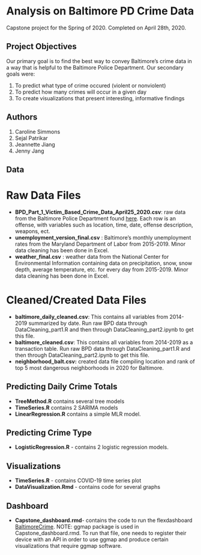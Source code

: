 # Analysis on Baltimore PD Crime Data
Capstone project for the Spring of 2020. Completed on April 28th, 2020. 

## Project Objectives
Our primary goal is to find the best way to convey Baltimore’s crime data in a way that is helpful to the Baltimore Police Department. Our secondary goals were:

1) To predict what type of crime occured (violent or nonviolent)
2) To predict how many crimes will occur in a given day
3) To create visualizations that present interesting, informative findings

## Authors
1) Caroline Simmons
2) Sejal Patrikar
3) Jeannette Jiang
4) Jenny Jang


## Data 
# Raw Data Files
* **BPD_Part_1_Victim_Based_Crime_Data_April25_2020.csv**: raw data from the Baltimore Police Department found [here](https://data.baltimorecity.gov/Public-Safety/BPD-Part-1-Victim-Based-Crime-Data/wsfq-mvij/data). Each row is an offense, with variables such as location, time, date, offense description, weapons, ect.
* **unemployment_version_final.csv** : Baltimore’s monthly unemployment rates from the Maryland Department of Labor from 2015-2019. Minor data cleaning has been done in Excel.
* **weather_final.csv** : weather data from the National Center for Environmental Information containing data on precipitation, snow, snow depth, average temperature, etc. for every day from 2015-2019. Minor data cleaning has been done in Excel.

# Cleaned/Created Data Files
* **baltimore_daily_cleaned.csv**: This contains all variables from 2014-2019 summarized by date. Run raw BPD data through DataCleaning_part1.R and then through DataCleaning_part2.ipynb to get this file.
* **baltimore_cleaned.csv**: This contains all variables from 2014-2019 as a transaction table. Run raw BPD data through DataCleaning_part1.R and then through DataCleaning_part2.ipynb to get this file.
* **neighborhood_balt.csv:** created data file compiling location and rank of top 5 most dangerous neighborhoods in 2020 for Baltimore.

## Predicting Daily Crime Totals
* **TreeMethod.R** contains several tree models
* **TimeSeries.R** contains 2 SARIMA models
* **LinearRegression.R** contains a simple MLR model.

## Predicting Crime Type
* **LogisticRegression.R** - contains 2 logistic regression models.

## Visualizations
* **TimeSeries.R** - contains COVID-19 time series plot
* **DataVisualization.Rmd** - contains code for several graphs

## Dashboard
* **Capstone_dashboard.rmd**- contains the code to run the flexdashboard [BaltimoreCrime](https://rpubs.com/jj_99/baltimorepdcrime). NOTE: ggmap package is used in Capstone_dashboard.rmd. To run that file, one needs to register their device with an API in order to use ggmap and produce certain visualizations that require ggmap software.
